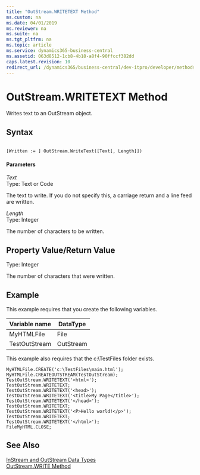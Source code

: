 ```yaml
---
title: "OutStream.WRITETEXT Method"
ms.custom: na
ms.date: 04/01/2019
ms.reviewer: na
ms.suite: na
ms.tgt_pltfrm: na
ms.topic: article
ms.service: dynamics365-business-central
ms.assetid: 063d8512-1cb8-4b18-a8f4-90ffccf382dd
caps.latest.revision: 10
redirect_url: /dynamics365/business-central/dev-itpro/developer/methods-auto/library
---
```


 

# OutStream.WRITETEXT Method
Writes text to an OutStream object.  
  
## Syntax  
  
```  
  
[Written := ] OutStream.WriteText([Text[, Length]])  
```  
  
#### Parameters  
 *Text*  
 Type: Text or Code  
  
 The text to write. If you do not specify this, a carriage return and a line feed are written.  
  
 *Length*  
 Type: Integer  
  
 The number of characters to be written.  
  
## Property Value/Return Value  
 Type: Integer  
  
 The number of characters that were written.  
  
## Example  
 This example requires that you create the following variables.  
  
|Variable name|DataType|  
|-------------------|--------------|  
|MyHTMLFile|File|  
|TestOutStream|OutStream|  
  
 This example also requires that the c:\\TestFiles folder exists.  
  
```  
MyHTMLFile.CREATE('c:\TestFiles\main.html');  
MyHTMLFile.CREATEOUTSTREAM(TestOutStream);  
TestOutStream.WRITETEXT('<html>');  
TestOutStream.WRITETEXT;  
TestOutStream.WRITETEXT('<head>');  
TestOutStream.WRITETEXT('<title>My Page</title>');  
TestOutStream.WRITETEXT('</head>');  
TestOutStream.WRITETEXT;  
TestOutStream.WRITETEXT('<P>Hello world!</p>');  
TestOutStream.WRITETEXT;  
TestOutStream.WRITETEXT('</html>');  
FileMyHTML.CLOSE;  
```  
  
## See Also  
 [InStream and OutStream Data Types](../datatypes/devenv-InStream-and-OutStream-Data-Types.md)   
 [OutStream.WRITE Method](devenv-OutStream-WRITE-Method.md)